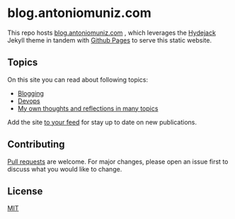 # blog.antoniomuniz.com

This repo hosts [blog.antoniomuniz.com](https://blog.antoniomuniz.com/) , which leverages the
[Hydejack](https://hydejack.com) Jekyll theme in tandem with [Github Pages](https://pages.github.com/) to serve this static website.

## Topics

On this site you can read about following topics:

- [Blogging](https://blog.antoniomuniz.com/blog/category/blogging/)
- [Devops](https://blog.antoniomuniz.com/blog/category/devops/)
- [My own thoughts and reflections in many topics](https://blog.antoniomuniz.com/blog/category/reflexiones/)

Add the site [to your feed](https://blog.antoniomuniz.com/blog/feed.xslt.xml) for stay up to date on new publications.

## Contributing

[Pull requests](https://github.com/amc1981/web-personal/pulls) are welcome. For major changes, please open an issue first to discuss what you would like to change.

## License

[MIT](https://choosealicense.com/licenses/mit/)
